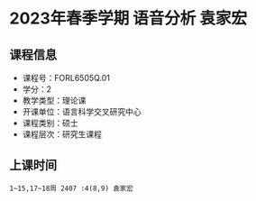 # 2023年春季学期 语音分析 袁家宏






## 课程信息

- 课程号：FORL6505Q.01
- 学分：2
- 教学类型：理论课
- 开课单位：语言科学交叉研究中心
- 课程类别：硕士
- 课程层次：研究生课程

## 上课时间

```
1~15,17~18周 2407 :4(8,9) 袁家宏
```


